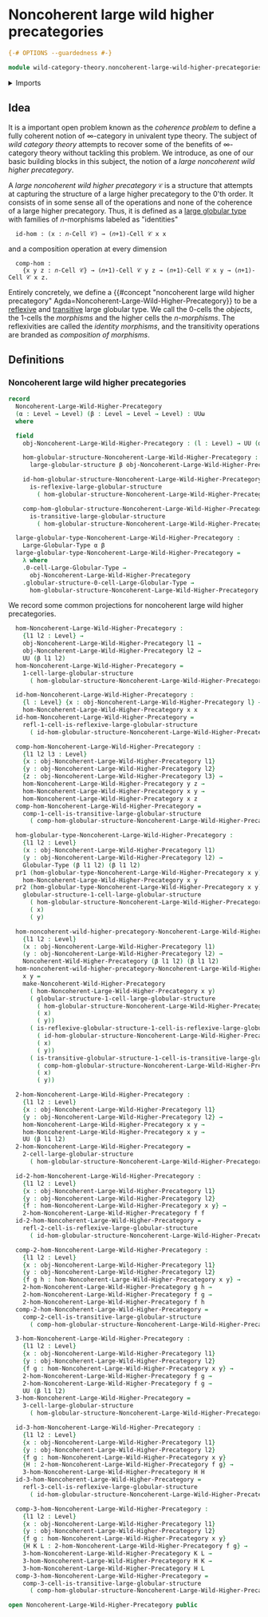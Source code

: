 # Noncoherent large wild higher precategories

```agda
{-# OPTIONS --guardedness #-}

module wild-category-theory.noncoherent-large-wild-higher-precategories where
```

<details><summary>Imports</summary>

```agda
open import category-theory.precategories

open import foundation.action-on-identifications-binary-functions
open import foundation.dependent-pair-types
open import foundation.function-types
open import foundation.homotopies
open import foundation.identity-types
open import foundation.sets
open import foundation.strictly-involutive-identity-types
open import foundation.universe-levels

open import structured-types.globular-types
open import structured-types.large-globular-types
open import structured-types.large-reflexive-globular-types
open import structured-types.large-transitive-globular-types

open import wild-category-theory.noncoherent-wild-higher-precategories
```

</details>

## Idea

It is a important open problem known as the _coherence problem_ to define a
fully coherent notion of $∞$-category in univalent type theory. The subject of
_wild category theory_ attempts to recover some of the benefits of $∞$-category
theory without tackling this problem. We introduce, as one of our basic building
blocks in this subject, the notion of a _large noncoherent wild higher
precategory_.

A _large noncoherent wild higher precategory_ `𝒞` is a structure that attempts
at capturing the structure of a large higher precategory to the $0$'th order. It
consists of in some sense all of the operations and none of the coherence of a
large higher precategory. Thus, it is defined as a
[large globular type](structured-types.large-globular-types.md) with families of
$n$-morphisms labeled as "identities"

```text
  id-hom : (x : 𝑛-Cell 𝒞) → (𝑛+1)-Cell 𝒞 x x
```

and a composition operation at every dimension

```text
  comp-hom :
    {x y z : 𝑛-Cell 𝒞} → (𝑛+1)-Cell 𝒞 y z → (𝑛+1)-Cell 𝒞 x y → (𝑛+1)-Cell 𝒞 x z.
```

Entirely concretely, we define a
{{#concept "noncoherent large wild higher precategory" Agda=Noncoherent-Large-Wild-Higher-Precategory}}
to be a [reflexive](structured-types.reflexive-globular-types.md) and
[transitive](structured-types.transitive-globular-types.md) large globular type.
We call the 0-cells the _objects_, the 1-cells the _morphisms_ and the higher
cells the _$n$-morphisms_. The reflexivities are called the _identity
morphisms_, and the transitivity operations are branded as _composition of
morphisms_.

## Definitions

### Noncoherent large wild higher precategories

```agda
record
  Noncoherent-Large-Wild-Higher-Precategory
  (α : Level → Level) (β : Level → Level → Level) : UUω
  where

  field
    obj-Noncoherent-Large-Wild-Higher-Precategory : (l : Level) → UU (α l)

    hom-globular-structure-Noncoherent-Large-Wild-Higher-Precategory :
      large-globular-structure β obj-Noncoherent-Large-Wild-Higher-Precategory

    id-hom-globular-structure-Noncoherent-Large-Wild-Higher-Precategory :
      is-reflexive-large-globular-structure
        ( hom-globular-structure-Noncoherent-Large-Wild-Higher-Precategory)

    comp-hom-globular-structure-Noncoherent-Large-Wild-Higher-Precategory :
      is-transitive-large-globular-structure
        ( hom-globular-structure-Noncoherent-Large-Wild-Higher-Precategory)

  large-globular-type-Noncoherent-Large-Wild-Higher-Precategory :
    Large-Globular-Type α β
  large-globular-type-Noncoherent-Large-Wild-Higher-Precategory =
    λ where
    .0-cell-Large-Globular-Type →
      obj-Noncoherent-Large-Wild-Higher-Precategory
    .globular-structure-0-cell-Large-Globular-Type →
      hom-globular-structure-Noncoherent-Large-Wild-Higher-Precategory
```

We record some common projections for noncoherent large wild higher
precategories.

```agda
  hom-Noncoherent-Large-Wild-Higher-Precategory :
    {l1 l2 : Level} →
    obj-Noncoherent-Large-Wild-Higher-Precategory l1 →
    obj-Noncoherent-Large-Wild-Higher-Precategory l2 →
    UU (β l1 l2)
  hom-Noncoherent-Large-Wild-Higher-Precategory =
    1-cell-large-globular-structure
      ( hom-globular-structure-Noncoherent-Large-Wild-Higher-Precategory)

  id-hom-Noncoherent-Large-Wild-Higher-Precategory :
    {l : Level} {x : obj-Noncoherent-Large-Wild-Higher-Precategory l} →
    hom-Noncoherent-Large-Wild-Higher-Precategory x x
  id-hom-Noncoherent-Large-Wild-Higher-Precategory =
    refl-1-cell-is-reflexive-large-globular-structure
      ( id-hom-globular-structure-Noncoherent-Large-Wild-Higher-Precategory)

  comp-hom-Noncoherent-Large-Wild-Higher-Precategory :
    {l1 l2 l3 : Level}
    {x : obj-Noncoherent-Large-Wild-Higher-Precategory l1}
    {y : obj-Noncoherent-Large-Wild-Higher-Precategory l2}
    {z : obj-Noncoherent-Large-Wild-Higher-Precategory l3} →
    hom-Noncoherent-Large-Wild-Higher-Precategory y z →
    hom-Noncoherent-Large-Wild-Higher-Precategory x y →
    hom-Noncoherent-Large-Wild-Higher-Precategory x z
  comp-hom-Noncoherent-Large-Wild-Higher-Precategory =
    comp-1-cell-is-transitive-large-globular-structure
      ( comp-hom-globular-structure-Noncoherent-Large-Wild-Higher-Precategory)

  hom-globular-type-Noncoherent-Large-Wild-Higher-Precategory :
    {l1 l2 : Level}
    (x : obj-Noncoherent-Large-Wild-Higher-Precategory l1)
    (y : obj-Noncoherent-Large-Wild-Higher-Precategory l2) →
    Globular-Type (β l1 l2) (β l1 l2)
  pr1 (hom-globular-type-Noncoherent-Large-Wild-Higher-Precategory x y) =
    hom-Noncoherent-Large-Wild-Higher-Precategory x y
  pr2 (hom-globular-type-Noncoherent-Large-Wild-Higher-Precategory x y) =
    globular-structure-1-cell-large-globular-structure
      ( hom-globular-structure-Noncoherent-Large-Wild-Higher-Precategory)
      ( x)
      ( y)

  hom-noncoherent-wild-higher-precategory-Noncoherent-Large-Wild-Higher-Precategory :
    {l1 l2 : Level}
    (x : obj-Noncoherent-Large-Wild-Higher-Precategory l1)
    (y : obj-Noncoherent-Large-Wild-Higher-Precategory l2) →
    Noncoherent-Wild-Higher-Precategory (β l1 l2) (β l1 l2)
  hom-noncoherent-wild-higher-precategory-Noncoherent-Large-Wild-Higher-Precategory
    x y =
    make-Noncoherent-Wild-Higher-Precategory
      ( hom-Noncoherent-Large-Wild-Higher-Precategory x y)
      ( globular-structure-1-cell-large-globular-structure
        ( hom-globular-structure-Noncoherent-Large-Wild-Higher-Precategory)
        ( x)
        ( y))
      ( is-reflexive-globular-structure-1-cell-is-reflexive-large-globular-structure
        ( id-hom-globular-structure-Noncoherent-Large-Wild-Higher-Precategory)
        ( x)
        ( y))
      ( is-transitive-globular-structure-1-cell-is-transitive-large-globular-structure
        ( comp-hom-globular-structure-Noncoherent-Large-Wild-Higher-Precategory)
        ( x)
        ( y))
```

```agda
  2-hom-Noncoherent-Large-Wild-Higher-Precategory :
    {l1 l2 : Level}
    {x : obj-Noncoherent-Large-Wild-Higher-Precategory l1}
    {y : obj-Noncoherent-Large-Wild-Higher-Precategory l2} →
    hom-Noncoherent-Large-Wild-Higher-Precategory x y →
    hom-Noncoherent-Large-Wild-Higher-Precategory x y →
    UU (β l1 l2)
  2-hom-Noncoherent-Large-Wild-Higher-Precategory =
    2-cell-large-globular-structure
      ( hom-globular-structure-Noncoherent-Large-Wild-Higher-Precategory)

  id-2-hom-Noncoherent-Large-Wild-Higher-Precategory :
    {l1 l2 : Level}
    {x : obj-Noncoherent-Large-Wild-Higher-Precategory l1}
    {y : obj-Noncoherent-Large-Wild-Higher-Precategory l2}
    {f : hom-Noncoherent-Large-Wild-Higher-Precategory x y} →
    2-hom-Noncoherent-Large-Wild-Higher-Precategory f f
  id-2-hom-Noncoherent-Large-Wild-Higher-Precategory =
    refl-2-cell-is-reflexive-large-globular-structure
      ( id-hom-globular-structure-Noncoherent-Large-Wild-Higher-Precategory)

  comp-2-hom-Noncoherent-Large-Wild-Higher-Precategory :
    {l1 l2 : Level}
    {x : obj-Noncoherent-Large-Wild-Higher-Precategory l1}
    {y : obj-Noncoherent-Large-Wild-Higher-Precategory l2}
    {f g h : hom-Noncoherent-Large-Wild-Higher-Precategory x y} →
    2-hom-Noncoherent-Large-Wild-Higher-Precategory g h →
    2-hom-Noncoherent-Large-Wild-Higher-Precategory f g →
    2-hom-Noncoherent-Large-Wild-Higher-Precategory f h
  comp-2-hom-Noncoherent-Large-Wild-Higher-Precategory =
    comp-2-cell-is-transitive-large-globular-structure
      ( comp-hom-globular-structure-Noncoherent-Large-Wild-Higher-Precategory)
```

```agda
  3-hom-Noncoherent-Large-Wild-Higher-Precategory :
    {l1 l2 : Level}
    {x : obj-Noncoherent-Large-Wild-Higher-Precategory l1}
    {y : obj-Noncoherent-Large-Wild-Higher-Precategory l2}
    {f g : hom-Noncoherent-Large-Wild-Higher-Precategory x y} →
    2-hom-Noncoherent-Large-Wild-Higher-Precategory f g →
    2-hom-Noncoherent-Large-Wild-Higher-Precategory f g →
    UU (β l1 l2)
  3-hom-Noncoherent-Large-Wild-Higher-Precategory =
    3-cell-large-globular-structure
      ( hom-globular-structure-Noncoherent-Large-Wild-Higher-Precategory)

  id-3-hom-Noncoherent-Large-Wild-Higher-Precategory :
    {l1 l2 : Level}
    {x : obj-Noncoherent-Large-Wild-Higher-Precategory l1}
    {y : obj-Noncoherent-Large-Wild-Higher-Precategory l2}
    {f g : hom-Noncoherent-Large-Wild-Higher-Precategory x y}
    {H : 2-hom-Noncoherent-Large-Wild-Higher-Precategory f g} →
    3-hom-Noncoherent-Large-Wild-Higher-Precategory H H
  id-3-hom-Noncoherent-Large-Wild-Higher-Precategory =
    refl-3-cell-is-reflexive-large-globular-structure
      ( id-hom-globular-structure-Noncoherent-Large-Wild-Higher-Precategory)

  comp-3-hom-Noncoherent-Large-Wild-Higher-Precategory :
    {l1 l2 : Level}
    {x : obj-Noncoherent-Large-Wild-Higher-Precategory l1}
    {y : obj-Noncoherent-Large-Wild-Higher-Precategory l2}
    {f g : hom-Noncoherent-Large-Wild-Higher-Precategory x y}
    {H K L : 2-hom-Noncoherent-Large-Wild-Higher-Precategory f g} →
    3-hom-Noncoherent-Large-Wild-Higher-Precategory K L →
    3-hom-Noncoherent-Large-Wild-Higher-Precategory H K →
    3-hom-Noncoherent-Large-Wild-Higher-Precategory H L
  comp-3-hom-Noncoherent-Large-Wild-Higher-Precategory =
    comp-3-cell-is-transitive-large-globular-structure
      ( comp-hom-globular-structure-Noncoherent-Large-Wild-Higher-Precategory)
```

```agda
open Noncoherent-Large-Wild-Higher-Precategory public
```
